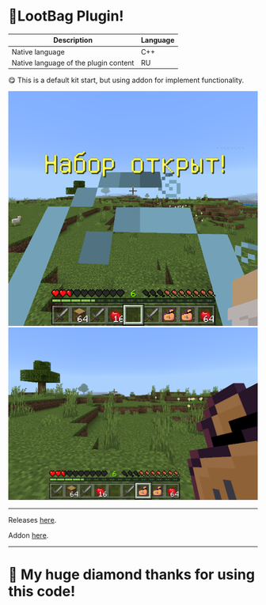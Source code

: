 # 🎁LootBag Plugin!

| Description | Language |
| ----------------- | --------------------------- |
| Native language                       |    C++  |
| Native language of the plugin content |    RU   |

😋 This is a default kit start, but using addon for implement functionality.

![alt text](assets/lb.png "LootBag example1")
![alt text](assets/lb2.png "LootBag example2")

-----

Releases <a href="https://github.com/MineCoder77/LootBagPlugin/releases/tag/LootBagPlugin">here</a>.

Addon <a href="https://github.com/MineCoder77/LootBagAddon">here</a>.

-----

# 💎 My huge diamond thanks for using this code!
